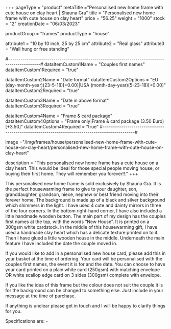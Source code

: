 +++
pageType = "product"
metaTitle ="Personalised new home frame with cute house on clay heart | Shauna Gra"
title = "Personalised new home frame with cute house on clay heart"
price = "56.25"
weight = "1000"
stock = "2"
creationDate = "06/03/2023"

productGroup = "frames"
productType = "house"

attribute1 = "10 by 10 inch, 25 by 25 cm" 
attribute2 = "Real glass"
attribute3 = "Wall hung or free standing"

#---------------------------------------------------------------------------------------------#
dataItemCustom1Name = "Couples first names"
dataItemCustom1Required = "true"

dataItemCustom2Name = "Date format"
dataItemCustom2Options = "EU (day-month-year)(23-5-18)[+0.00]|USA (month-day-year)(5-23-18)[+0.00]"
dataItemCustom2Required = "true"

dataItemCustom3Name = "Date in above format"
dataItemCustom3Required = "true"

dataItemCustom4Name = "Frame & card package"
dataItemCustom4Options = "Frame only|Frame & card package (3.50 Euro)[+3.50]"
dataItemCustom4Required = "true"
#---------------------------------------------------------------------------------------------#

image ="/img/frames/house/personalised-new-home-frame-with-cute-house-on-clay-heart/personalised-new-home-frame-with-cute-house-on-clay-heart"

description = "This personalised new home frame has a cute house on a clay heart. This would be ideal for those special people moving house, or buying their first home. They will remember you forever!!."
+++

This personalised new home frame is sold exclusively by Shauna Grá. It is the perfect housewarming frame to give to your daughter, son, granddaughter, grandson, niece, nephew or best friend moving into their forever home. The background is made up of a black and silver background which shimmers in the light. I have used 4 cute and dainty mirrors in three of the four corners. In the bottom right-hand corner, I have also included a little handmade wooden button. The main part of my design has the couples first names at the top, with the words “New House”. It is printed on a 300gsm white cardstock. In the middle of this housewarming gift, I have used a handmade clay heart which has a delicate texture printed on to it. Then I have glued a little wooden house in the middle. Underneath the main feature I have included the date the couple moved in.

If you would like to add in a personalised new house card, please add this in your basket at the time of ordering. Your card will be personalised with the couples first names, the event it is for and the date. You can choose to have your card printed on a plain white card (250gsm) with matching envelope OR white scallop edge card on 3 sides (300gsm) complete with envelope.

If you like the idea of this frame but the colour does not suit the couple it is for the background can be changed to something else. Just include in your message at the time of purchase.

If anything is unclear please get in touch and I will be happy to clarify things for you.

Specifications are: -
